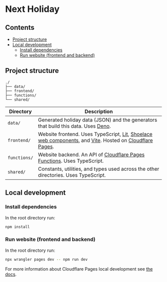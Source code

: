 # Next Holiday

## Contents

- [Project structure](#project-structure)
- [Local development](#local-development)
  - [Install dependencies](#install-dependencies)
  - [Run website (frontend and backend)](#run-website-frontend-and-backend)

## Project structure

```text
./
├── data/
├── frontend/
├── functions/
└── shared/
```

| Directory    | Description                                                                                                                                                                                                          |
| ------------ | -------------------------------------------------------------------------------------------------------------------------------------------------------------------------------------------------------------------- |
| `data/`      | Generated holiday data (JSON) and the generators that build this data. Uses [Deno](https://deno.com).                                                                                                                |
| `frontend/`  | Website frontend. Uses TypeScript, [Lit](https://lit.dev), [Shoelace web components](https://shoelace.style), and [Vite](https://vitejs.dev). Hosted on [Cloudflare Pages](https://developers.cloudflare.com/pages). |
| `functions/` | Website backend. An API of [Cloudflare Pages Functions](https://developers.cloudflare.com/pages/platform/functions). Uses TypeScript.                                                                                |
| `shared/`    | Constants, utilities, and types used across the other directories. Uses TypeScript.                                                                                                                                  |

## Local development

### Install dependencies

In the root directory run:

```sh
npm install
```

### Run website (frontend and backend)

In the root directory run:

```sh
npx wrangler pages dev -- npm run dev
```

For more information about Cloudflare Pages local development see [the docs](https://developers.cloudflare.com/pages/platform/functions/local-development).
